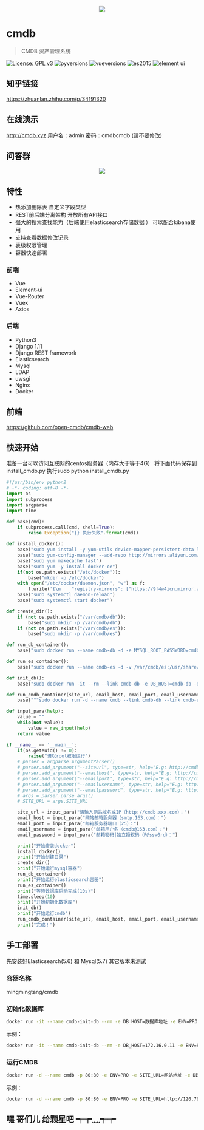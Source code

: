 <p align="center">
    <img src="https://github.com/open-cmdb/cmdb/blob/dev/images/cmdb-0.png">
</p>

# cmdb

> CMDB 资产管理系统

[![License: GPL v3](https://img.shields.io/badge/License-GPL%20v3-blue.svg)](https://www.gnu.org/licenses/gpl-3.0)
![pyversions](https://img.shields.io/badge/python%20-3.5%2B-blue.svg)
![vueversions](https://img.shields.io/badge/Vue.js-2.3.4-4fc08d.svg)
![es2015](https://img.shields.io/badge/ECMAScript-6-green.svg)
![element ui](https://img.shields.io/badge/element-2.1.0-20a0ff.svg)

## 知乎链接
https://zhuanlan.zhihu.com/p/34191320

## 在线演示
http://cmdb.xyz
用户名：admin  密码：cmdbcmdb (请不要修改)

## 问答群
<p align="center">
    <img src="https://github.com/open-cmdb/cmdb/blob/master/images/cmdb-weichat-QR.png">
</p>

## 特性
* 热添加删除表 自定义字段类型
* REST前后端分离架构 开放所有API接口
* 强大的搜索查找能力（后端使用elasticsearch存储数据 ） 可以配合kibana使用
* 支持查看数据修改记录
* 表级权限管理
* 容器快速部署

### 前端

* Vue
* Element-ui
* Vue-Router
* Vuex
* Axios

### 后端

* Python3
* Django 1.11
* Django REST framework
* Elasticsearch
* Mysql
* LDAP
* uwsgi
* Nginx
* Docker

## 前端
https://github.com/open-cmdb/cmdb-web

## 快速开始


准备一台可以访问互联网的centos服务器（内存大于等于4G） 将下面代码保存到install_cmdb.py  执行sudo python install_cmdb.py
```python
#!/usr/bin/env python2
# -*- coding: utf-8 -*-
import os
import subprocess
import argparse
import time

def base(cmd):
    if subprocess.call(cmd, shell=True):
        raise Exception("{} 执行失败".format(cmd))

def install_docker():
    base("sudo yum install -y yum-utils device-mapper-persistent-data lvm2")
    base("sudo yum-config-manager --add-repo http://mirrors.aliyun.com/docker-ce/linux/centos/docker-ce.repo")
    base("sudo yum makecache fast")
    base("sudo yum -y install docker-ce")
    if(not os.path.exists("/etc/docker")):
        base("mkdir -p /etc/docker")
    with open("/etc/docker/daemon.json", "w") as f:
        f.write('{\n    "registry-mirrors": ["https://9f4w4icn.mirror.aliyuncs.com"] \n}')
    base("sudo systemctl daemon-reload")
    base("sudo systemctl start docker")

def create_dir():
    if (not os.path.exists("/var/cmdb/db")):
        base("sudo mkdir -p /var/cmdb/db")
    if (not os.path.exists("/var/cmdb/es")):
        base("sudo mkdir -p /var/cmdb/es")

def run_db_container():
    base("sudo docker run --name cmdb-db -d -e MYSQL_ROOT_PASSWORD=cmdbcmdb -v /var/cmdb/db:/var/lib/mysql mysql:5.7.21")

def run_es_container():
    base("sudo docker run --name cmdb-es -d -v /var/cmdb/es:/usr/share/elasticsearch/data elasticsearch:5.6.8")

def init_db():
    base("sudo docker run -it --rm --link cmdb-db -e DB_HOST=cmdb-db -e ENV=PRO -e DB_PORT=3306 -e DB_USERNAME=root -e DB_PASSWORD=cmdbcmdb -e DB_NAME=cmdb mingmingtang/cmdb init-db")

def run_cmdb_container(site_url, email_host, email_port, email_username, email_password):
    base("""sudo docker run -d --name cmdb --link cmdb-db --link cmdb-es -p 80:80 -e ENV=PRO -e SITE_URL={} -e DB_HOST=cmdb-db -e DB_PORT=3306 -e DB_USERNAME=root -e DB_PASSWORD=cmdbcmdb -e DB_NAME=cmdb -e ELASTICSEARCH_HOSTS=cmdb-es -e EMAIL_HOST={} -e EMAIL_PORT={} -e EMAIL_USERNAME={} -e EMAIL_PASSWORD="{}" mingmingtang/cmdb start""".format(site_url, email_host, email_port, email_username, email_password))

def input_para(help):
    value = ""
    while(not value):
        value = raw_input(help)
    return value

if __name__ == '__main__':
    if(os.geteuid() != 0):
        raise("请以root权限运行")
    # parser = argparse.ArgumentParser()
    # parser.add_argument("--siteurl", type=str, help="E.g: http://cmdb.xxx.com, http://172.17.100.1")
    # parser.add_argument("--emailhost", type=str, help="E.g: http://cmdb.xxx.com, http://172.17.100.1")
    # parser.add_argument("--emailport", type=str, help="E.g: http://cmdb.xxx.com, http://172.17.100.1")
    # parser.add_argument("--emailusername", type=str, help="E.g: http://cmdb.xxx.com, http://172.17.100.1")
    # parser.add_argument("--emailpassword", type=str, help="E.g: http://cmdb.xxx.com, http://172.17.100.1")
    # args = parser.parse_args()
    # SITE_URL = args.SITE_URL

    site_url = input_para("请输入网站域名或IP（http://cmdb.xxx.com）：")
    email_host = input_para("网站邮箱服务器（smtp.163.com）：")
    email_port = input_para("邮箱服务器端口（25）：")
    email_username = input_para("邮箱用户名（cmdb@163.com）：")
    email_password = input_para("邮箱密码|独立授权码（P@ssw0rd）：")

    print("开始安装docker")
    install_docker()
    print("开始创建目录")
    create_dir()
    print("开始运行mysql容器")
    run_db_container()
    print("开始运行elasticsearch容器")
    run_es_container()
    print("等待数据库启动完成(10s)")
    time.sleep(10)
    print("开始初始化数据库")
    init_db()
    print("开始运行cmdb")
    run_cmdb_container(site_url, email_host, email_port, email_username, email_password)
    print("完成！")
```

## 手工部署
先安装好Elasticsearch(5.6) 和 Mysql(5.7) 其它版本未测试

### 容器名称
mingmingtang/cmdb

### 初始化数据库
```bash
docker run -it --name cmdb-init-db --rm -e DB_HOST=数据库地址 -e ENV=PRO -e DB_PORT=数据库端口 -e DB_USERNAME=数据库用户名 -e DB_PASSWORD=数据库密码 -e DB_NAME=cmdb mingmingtang/cmdb init-db
```
示例：
```bash
docker run -it --name cmdb-init-db --rm -e DB_HOST=172.16.0.11 -e ENV=PRO -e DB_PORT=3306 -e DB_USERNAME=root -e DB_PASSWORD=******** -e DB_NAME=cmdb mingmingtang/cmdb init-db
```

### 运行CMDB
```bash
docker run -d --name cmdb -p 80:80 -e ENV=PRO -e SITE_URL=网站地址 -e DB_HOST=数据库地址 -e DB_PORT=数据库端口 -e DB_USERNAME=数据库用户名 -e DB_PASSWORD=数据库密码 -e DB_NAME=cmdb -e ELASTICSEARCH_HOSTS=ES地址，多个用英文逗号隔开，格式http://xx.xx.xx.xx:9200 -e EMAIL_HOST=邮箱smtp地址 -e EMAIL_PORT=邮箱smtp端口 -e EMAIL_USERNAME=发件箱 -e EMAIL_PASSWORD=邮箱密码 mingmingtang/cmdb start
```
示例：
```bash
docker run -d --name cmdb -p 80:80 -e ENV=PRO -e SITE_URL=http://120.79.60.130 -e DB_HOST=172.16.0.11 -e DB_PORT=3306 -e DB_USERNAME=root -e DB_PASSWORD=******** -e DB_NAME=cmdb -e ELASTICSEARCH_HOSTS=http://127.0.0.1:9200 -e EMAIL_HOST=smtp.163.com -e EMAIL_PORT=25 -e EMAIL_USERNAME=mmt_cmdb@163.com -e EMAIL_PASSWORD=******** mingmingtang/cmdb start
```

## 嘿 哥们儿 给颗星吧 ┭┮﹏┭┮

